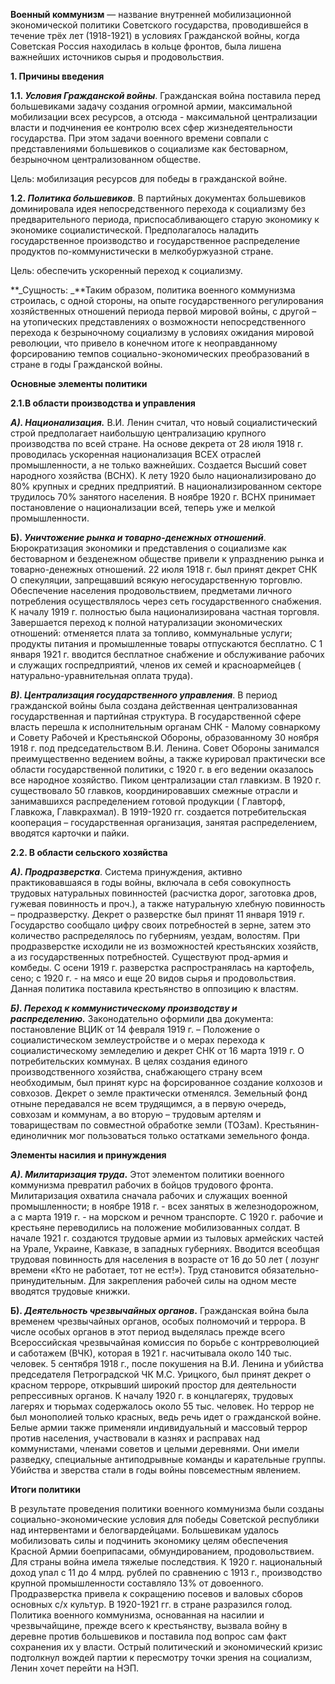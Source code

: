 **Военный коммунизм** — название внутренней мобилизационной экономической политики Советского государства, проводившейся в течение трёх лет (1918-1921) в условиях Гражданской войны, когда Советская Россия находилась в кольце фронтов, была лишена важнейших источников сырья и продовольствия.

**1. Причины введения**

**1.1. _Условия Гражданской войны_**. Гражданская война поставила перед большевиками задачу создания огромной армии, максимальной мобилизации всех ресурсов, а отсюда - максимальной централизации власти и подчинения ее контролю всех сфер жизнедеятельности государства. При этом задачи военного времени совпали с представлениями большевиков о социализме как бестоварном, безрыночном централизованном обществе.

Цель: мобилизация ресурсов для победы в гражданской войне.

**1.2. _Политика большевиков_**. В партийных документах большевиков доминировала идея непосредственного перехода к социализму без предварительного периода, приспосабливающего старую экономику к экономике социалистической. Предполагалось наладить государственное производство и государственное распределение продуктов по-коммунистически в мелкобуржуазной стране.

Цель: обеспечить ускоренный переход к социализму.

**_Сущность: _**Таким образом, политика военного коммунизма строилась, с одной стороны, на опыте государственного регулирования хозяйственных отношений периода первой мировой войны, с другой – на утопических представлениях о возможности непосредственного перехода к безрыночному социализму в условиях ожидания мировой революции, что привело в конечном итоге к неоправданному форсированию темпов социально-экономических преобразований в стране в годы Гражданской войны.

**Основные элементы политики**

**2.1.В области производства и управления**

**_А). Национализация._** В.И. Ленин считал, что новый социалистический строй предполагает наибольшую централизацию крупного производства по всей стране. На основе декрета от 28 июля 1918 г. проводилась ускоренная национализация ВСЕХ отраслей промышленности, а не только важнейших. Создается Высший совет народного хозяйства (ВСНХ). К лету 1920 было национализировано до 80% крупных и средних предприятий. В национализированном секторе трудилось 70% занятого населения. В ноябре 1920 г. ВСНХ принимает постановление о национализации всей, теперь уже и мелкой промышленности.

**Б). _Уничтожение рынка и товарно-денежных отношений_**. Бюрократизация экономики и представления о социализме как бестоварном и безденежном обществе привели к упразднению рынка и товарно-денежных отношений. 22 июля 1918 г. был принят декрет СНК О спекуляции, запрещавший всякую негосударственную торговлю. Обеспечение населения продовольствием, предметами личного потребления осуществлялось через сеть государственного снабжения. К началу 1919 г. полностью была национализирована частная торговля. Завершается переход к полной натурализации экономических отношений: отменяется плата за топливо, коммунальные услуги; продукты питания и промышленные товары отпускаются бесплатно. С 1 января 1921 г. вводится бесплатное снабжение и обслуживание рабочих и служащих госпредприятий, членов их семей и красноармейцев ( натурально-уравнительная оплата труда).

**_В). Централизация государственного управления_**. В период гражданской войны была создана действенная централизованная государственная и партийная структура. В государственной сфере власть перешла к исполнительным органам СНК - Малому совнаркому и Совету Рабочей и Крестьянской Обороны, образованному 30 ноября 1918 г. под председательством В.И. Ленина. Совет Обороны занимался преимущественно ведением войны, а также курировал практически все области государственной политики, с 1920 г. в его ведении оказалось все народное хозяйство. Пиком централизации стал главкизм. В 1920 г. существовало 50 главков, координировавших смежные отрасли и занимавшихся распределением готовой продукции ( Главторф, Главкожа, Главкрахмал). В 1919-1920 гг. создается потребительская кооперация – государственная организация, занятая распределением, вводятся карточки и пайки.

**2.2. В области сельского хозяйства**

**_А). Продразверстка_**. Система принуждения, активно практиковавшаяся в годы войны, включала в себя совокупность трудовых натуральных повинностей (расчистка дорог, заготовка дров, гужевая повинность и проч.), а также натуральную хлебную повинность – продразверстку. Декрет о разверстке был принят 11 января 1919 г. Государство сообщало цифру своих потребностей в зерне, затем это количество распределялось по губерниям, уездам, волостям. При продразверстке исходили не из возможностей крестьянских хозяйств, а из государственных потребностей. Существуют прод-армия и комбеды. С осени 1919 г. разверстка распространялась на картофель, сено; с 1920 г. - на мясо и еще 20 видов сырья и продовольствия. Данная политика поставила крестьянство в оппозицию к властям.

**_Б). Переход к коммунистическому производству и распределению._** Законодательно оформили два документа: постановление ВЦИК от 14 февраля 1919 г. – Положение о социалистическом землеустройстве и о мерах перехода к социалистическому земледелию и декрет СНК от 16 марта 1919 г. О потребительских коммунах. В целях создания единого производственного хозяйства, снабжающего страну всем необходимым, был принят курс на форсированное создание колхозов и совхозов. Декрет о земле практически отменялся. Земельный фонд отныне передавался не всем трудящимся, а в первую очередь, совхозам и коммунам, а во вторую – трудовым артелям и товариществам по совместной обработке земли (ТОЗам). Крестьянин-единоличник мог пользоваться только остатками земельного фонда.

**Элементы насилия и принуждения**

**_А). Милитаризация труда_.** Этот элементом политики военного коммунизма превратил рабочих в бойцов трудового фронта. Милитаризация охватила сначала рабочих и служащих военной промышленности; в ноябре 1918 г. - всех занятых в железнодорожном, а с марта 1919 г. - на морском и речном транспорте. С 1920 г. рабочие и крестьяне переводились на положение мобилизованных солдат. В начале 1921 г. создаются трудовые армии из тыловых армейских частей на Урале, Украине, Кавказе, в западных губерниях. Вводится всеобщая трудовая повинность для населения в возрасте от 16 до 50 лет ( лозунг времени «Кто не работает, тот не ест!»). Труд становится обязательно-принудительным. Для закрепления рабочей силы на одном месте вводятся трудовые книжки.

**Б). _Деятельность чрезвычайных органов_.** Гражданская война была временем чрезвычайных органов, особых полномочий и террора. В числе особых органов в этот период выделялась прежде всего Всероссийская чрезвычайная комиссия по борьбе с контрреволюцией и саботажем (ВЧК), которая в 1921 г. насчитывала около 140 тыс. человек. 5 сентября 1918 г., после покушения на В.И. Ленина и убийства председателя Петроградской ЧК М.С. Урицкого, был принят декрет о красном терроре, открывший широкий простор для деятельности репрессивных органов. К началу 1920 г. в концлагерях, трудовых лагерях и тюрьмах содержалось около 55 тыс. человек. Но террор не был монополией только красных, ведь речь идет о гражданской войне. Белые армии также применяли индивидуальный и массовый террор против населения, участвовали в казнях и расправах над коммунистами, членами советов и целыми деревнями. Они имели разведку, специальные антиподрывные команды и карательные группы. Убийства и зверства стали в годы войны повсеместным явлением.

**Итоги политики**

В результате проведения политики военного коммунизма были созданы социально-экономические условия для победы Советской республики над интервентами и белогвардейцами. Большевикам удалось мобилизовать силы и подчинить экономику целям обеспечения Красной Армии боеприпасами, обмундированием, продовольствием. Для страны война имела тяжелые последствия. К 1920 г. национальный доход упал с 11 до 4 млрд. рублей по сравнению с 1913 г., производство крупной промышленности составляло 13% от довоенного. Продразверстка привела к сокращению посевов и валовых сборов основных с/х культур. В 1920-1921 гг. в стране разразился голод. Политика военного коммунизма, основанная на насилии и чрезвычайщине, прежде всего к крестьянству, вызвала войну в деревне против большевиков и поставила под вопрос сам факт сохранения их у власти. Острый политический и экономический кризис подтолкнул вождей партии к пересмотру точки зрения на социализм, Ленин хочет перейти на НЭП.